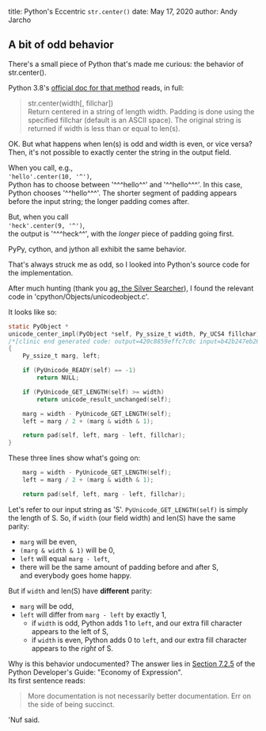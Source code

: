 title: Python's Eccentric `str.center()`
date: May 17, 2020
author: Andy Jarcho

## A bit of odd behavior

There's a small piece of Python that's made me curious: the behavior of str.center().

Python 3.8's [official doc for that method](https://docs.python.org/3/library/stdtypes.html#str.center) reads, in full:  
>str.center(width[, fillchar])  
Return centered in a string of length width. Padding is done using the specified fillchar (default is an ASCII space). The original string is returned if width is less than or equal to len(s).

OK. But what happens when len(s) is odd and width is even, or vice versa? Then, it's not possible to exactly center the string in the output field.

When you call, e.g.,  
`'hello'.center(10, '^')`,  
Python has to choose between '^^^hello^^' and '^^hello^^^'. In this case, Python chooses '^^hello^^^'. 
The shorter segment of padding appears before the input string; the longer padding comes after.

But, when you call  
`'heck'.center(9, '^')`,  
the output is '^^^heck^^', with the *longer* piece of padding going first.

PyPy, cython, and jython all exhibit the same behavior.

That's always struck me as odd, so I looked into Python's source code for the implementation.

After much hunting (thank you [ag, the Silver Searcher](https://github.com/ggreer/the_silver_searcher)), 
I found the relevant code in 'cpython/Objects/unicodeobject.c'.

It looks like so:
```C
static PyObject *
unicode_center_impl(PyObject *self, Py_ssize_t width, Py_UCS4 fillchar)
/*[clinic end generated code: output=420c8859effc7c0c input=b42b247eb26e6519]*/
{
    Py_ssize_t marg, left; 

    if (PyUnicode_READY(self) == -1) 
        return NULL; 

    if (PyUnicode_GET_LENGTH(self) >= width)
        return unicode_result_unchanged(self);

    marg = width - PyUnicode_GET_LENGTH(self);
    left = marg / 2 + (marg & width & 1);

    return pad(self, left, marg - left, fillchar);
}
```
These three lines show what's going on:
```C
    marg = width - PyUnicode_GET_LENGTH(self);
    left = marg / 2 + (marg & width & 1);

    return pad(self, left, marg - left, fillchar);
```
Let's refer to our input string as 'S'. `PyUnicode_GET_LENGTH(self)` 
is simply the length of S. So, if `width` (our field width) and len(S) have 
the same parity: 
* `marg` will be even, 
* `(marg & width & 1)` will be 0, 
* `left` will equal `marg - left`, 
* there will be the same amount of padding before and after S,  
and everybody goes home happy.

But if `width` and len(S) have **different** parity: 
* `marg` will be odd, 
* `left` will differ from `marg - left` by exactly 1,
  * if `width` is odd, Python adds 1 to `left`, and our extra fill character appears to the left of S,
  * if `width` is even, Python adds 0 to `left`, and our extra fill character appears to the *right* of S.

Why is this behavior undocumented? The answer lies in 
[Section 7.2.5](https://devguide.python.org/documenting/#economy-of-expression) 
of the Python Developer's Guide: "Economy of Expression".  
Its first sentence reads:
>More documentation is not necessarily better documentation. 
>Err on the side of being succinct.

'Nuf said.